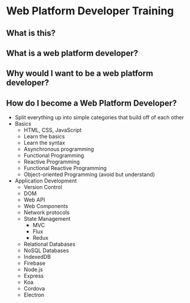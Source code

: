 # Web Platform Developer Training

## What is this?

## What is a web platform developer?

## Why would I want to be a web platform developer?

## How do I become a Web Platform Developer?
* Split everything up into simple categories that build off of each other
* Basics
  * HTML, CSS, JavaScript
  * Learn the basics
  * Learn the syntax
  * Asynchronous programming
  * Functional Programming
  * Reactive Programming
  * Functional Reactive Programming
  * Object-oriented Programming (avoid but understand)
* Application Development
  * Version Control
  * DOM
  * Web API
  * Web Components
  * Network protocols
  * State Management
    * MVC
    * Flux
    * Redux
  * Relational Databases
  * NoSQL Databases
  * IndexedDB
  * Firebase
  * Node.js
  * Express
  * Koa
  * Cordova
  * Electron
